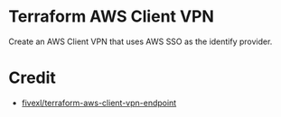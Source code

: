 # Terraform AWS Client VPN
Create an AWS Client VPN that uses AWS SSO as the identify provider.

# Credit
- [fivexl/terraform-aws-client-vpn-endpoint](https://github.com/fivexl/terraform-aws-client-vpn-endpoint)
